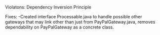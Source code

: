 Violatons:
Dependency Inversion Principle

Fixes:
-Created interface Processable.java to handle possible other gateways that may link other than just from PayPalGateway.java,
removes dependability on PayPalGateway as a concrete class.

